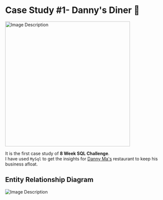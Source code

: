 # Case Study #1- Danny's Diner 🍱
<img src="https://8weeksqlchallenge.com/images/case-study-designs/1.png" alt="Image Description" width="400">

It is the first case study of **8 Week SQL Challenge**.\
I have used `MySql` to get the insights for [Danny Ma's](https://github.com/datawithdanny) restaurant to keep his business afloat.

## Entity Relationship Diagram
![Image Description](https://raw.githubusercontent.com/yatinshekhar/8-Week-SQL-Challenge/master/path/to/your/image.png)

